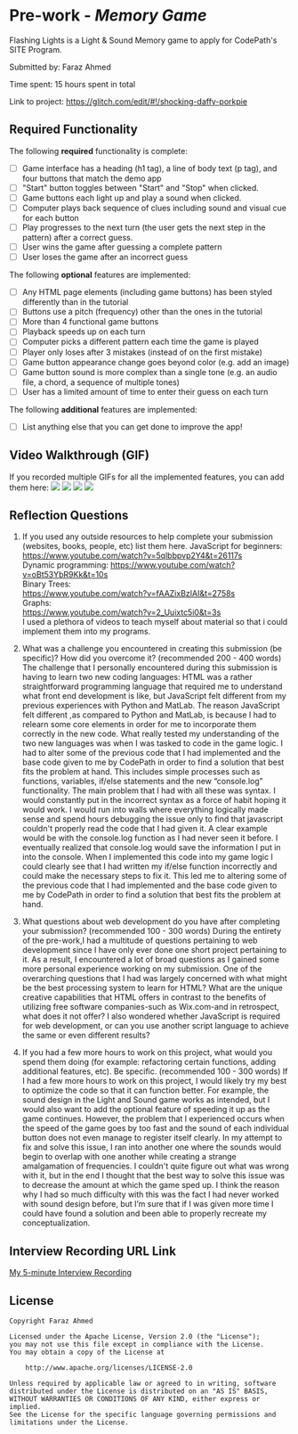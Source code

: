 # Pre-work - *Memory Game*

Flashing Lights is a Light & Sound Memory game to apply for CodePath's SITE Program. 

Submitted by: Faraz Ahmed

Time spent: 15 hours spent in total

Link to project:
https://glitch.com/edit/#!/shocking-daffy-porkpie

## Required Functionality

The following **required** functionality is complete:

* [ ] Game interface has a heading (h1 tag), a line of body text (p tag), and four buttons that match the demo app
* [ ] "Start" button toggles between "Start" and "Stop" when clicked. 
* [ ] Game buttons each light up and play a sound when clicked. 
* [ ] Computer plays back sequence of clues including sound and visual cue for each button
* [ ] Play progresses to the next turn (the user gets the next step in the pattern) after a correct guess. 
* [ ] User wins the game after guessing a complete pattern
* [ ] User loses the game after an incorrect guess

The following **optional** features are implemented:

* [ ] Any HTML page elements (including game buttons) has been styled differently than in the tutorial
* [ ] Buttons use a pitch (frequency) other than the ones in the tutorial
* [ ] More than 4 functional game buttons
* [ ] Playback speeds up on each turn
* [ ] Computer picks a different pattern each time the game is played
* [ ] Player only loses after 3 mistakes (instead of on the first mistake)
* [ ] Game button appearance change goes beyond color (e.g. add an image)
* [ ] Game button sound is more complex than a single tone (e.g. an audio file, a chord, a sequence of multiple tones)
* [ ] User has a limited amount of time to enter their guess on each turn

The following **additional** features are implemented:

- [ ] List anything else that you can get done to improve the app!

## Video Walkthrough (GIF)

If you recorded multiple GIFs for all the implemented features, you can add them here:
![](gif1-link-here)
![](gif2-link-here)
![](gif3-link-here)
![](gif4-link-here)

## Reflection Questions
1. If you used any outside resources to help complete your submission (websites, books, people, etc) list them here. 
JavaScript for beginners:             
https://www.youtube.com/watch?v=5qlbbpvp2Y4&t=26117s                                     
Dynamic programming:
https://www.youtube.com/watch?v=oBt53YbR9Kk&t=10s                                          
Binary Trees:                              
https://www.youtube.com/watch?v=fAAZixBzIAI&t=2758s                                         
Graphs:                                             
https://www.youtube.com/watch?v=2_Uuixtc5i0&t=3s                                                    
I used a plethora of videos to teach myself about material so that i could implement them into my programs. 

2. What was a challenge you encountered in creating this submission (be specific)? How did you overcome it? (recommended 200 - 400 words) 
The challenge that I personally encountered during this submission is having to learn two new coding languages: HTML was a rather straightforward programming language that required me to understand what front end development is like, but JavaScript felt different from my previous experiences with Python and MatLab. The reason JavaScript felt different ,as compared to Python and MatLab, is because I had to relearn some core elements in order for me to incorporate them correctly in the new code. What really tested my understanding of the two new languages was when I was tasked to code in the game logic. I had to alter some of the previous code that I had implemented and the base code given to me by CodePath in order to find a solution that best fits the problem at hand. This includes simple processes such as functions, variables, if/else statements and the new “console.log” functionality. The main problem that I had with all these was syntax.  I would constantly put in the incorrect syntax as a force of habit hoping it would work. I would run into walls where everything logically made sense and spend hours debugging the issue only to find that javascript couldn't properly read the code that I had given it. A clear example would be with the console.log function as I had never seen it before. I eventually realized that console.log would save the information I put in into the console. When I implemented this code into my game logic I could clearly see that I had written my if/else function incorrectly and could make the necessary steps to fix it. This led me to altering some of the previous code that I had implemented and the base code given to me by CodePath in order to find a solution that best fits the problem at hand.

3. What questions about web development do you have after completing your submission? (recommended 100 - 300 words) 
During the entirety of the pre-work,I had a multitude of questions pertaining to web development since I have only ever done one short project pertaining to it. As a result, I encountered a lot of broad questions as I gained some more personal experience working on my submission. One of the overarching questions that I had was largely concerned with what might be the best processing system to learn for HTML? What are the unique creative capabilities that HTML offers in contrast to the benefits of  utilizing free software companies-such as Wix.com-and in retrospect, what does it not offer? I also wondered whether JavaScript  is required for web development, or can you use another script language to achieve the same or even different results?


4. If you had a few more hours to work on this project, what would you spend them doing (for example: refactoring certain functions, adding additional features, etc). Be specific. (recommended 100 - 300 words) 
If I had a few more hours to work on this project, I would likely try my best to optimize the code so that it can function better. For example, the sound design in the Light and Sound game works as intended, but I would also want to add the optional feature of speeding it up as the game continues. However, the problem that I experienced occurs when the speed of the game goes by too fast and the sound of each individual button does not even manage to register itself clearly. In my attempt to fix and solve this issue, I ran into another one where the sounds would begin to overlap with one another while creating a strange amalgamation of frequencies. I couldn't quite figure out what was wrong with it, but in the end I thought that the best way to solve this issue was to decrease the amount at which the game sped up. I think the reason why I had so much difficulty with this was the fact I had never worked with sound design before, but I’m sure that if I was given more time I could have found a solution and been able to properly recreate my conceptualization. 




## Interview Recording URL Link

[My 5-minute Interview Recording](your-link-here)


## License

    Copyright Faraz Ahmed

    Licensed under the Apache License, Version 2.0 (the "License");
    you may not use this file except in compliance with the License.
    You may obtain a copy of the License at

        http://www.apache.org/licenses/LICENSE-2.0

    Unless required by applicable law or agreed to in writing, software
    distributed under the License is distributed on an "AS IS" BASIS,
    WITHOUT WARRANTIES OR CONDITIONS OF ANY KIND, either express or implied.
    See the License for the specific language governing permissions and
    limitations under the License.
